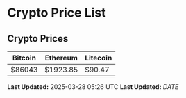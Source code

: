# Crypto Price List

## Crypto Prices
| Bitcoin | Ethereum | Litecoin |
| ------- | -------- | -------- |
| $86043 | $1923.85 | $90.47 |
**Last Updated:** 2025-03-28 05:26 UTC
**Last Updated:** $DATE$
